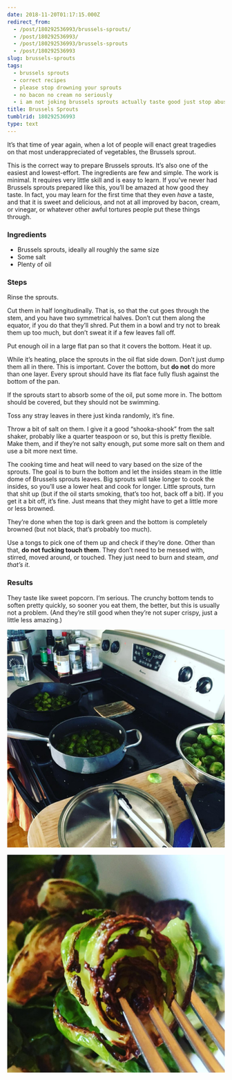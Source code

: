 ```yaml
---
date: 2018-11-20T01:17:15.000Z
redirect_from:
  - /post/180292536993/brussels-sprouts/
  - /post/180292536993/
  - /post/180292536993/brussels-sprouts
  - /post/180292536993
slug: brussels-sprouts
tags:
  - brussels sprouts
  - correct recipes
  - please stop drowning your sprouts
  - no bacon no cream no seriously
  - i am not joking brussels sprouts actually taste good just stop abusing them
title: Brussels Sprouts
tumblrid: 180292536993
type: text
---
```

<p>It&rsquo;s that time of year again, when a lot of people will enact great tragedies on that most underappreciated of vegetables, the Brussels sprout.</p>

<p>This is the correct way to prepare Brussels sprouts.  It&rsquo;s also one of the easiest and lowest-effort.  The ingredients are few and simple.  The work is minimal.  It requires very little skill and is easy to learn.  If you&rsquo;ve never had Brussels sprouts prepared like this, you&rsquo;ll be amazed at how good they taste.  In fact, you may learn for the first time that they even <em>have</em> a taste, and that it is sweet and delicious, and not at all improved by bacon, cream, or vinegar, or whatever other awful tortures people put these things through.</p>

<h3>Ingredients</h3>

<ul><li>Brussels sprouts, ideally all roughly the same size</li>
<li>Some salt</li>
<li>Plenty of oil</li>
</ul><h3>Steps</h3>

<p>Rinse the sprouts.</p>

<p>Cut them in half longitudinally.  That is, so that the cut goes through the stem, and you have two symmetrical halves.  Don&rsquo;t cut them along the equator, if you do that they&rsquo;ll shred.  Put them in a bowl and try not to break them up too much, but don&rsquo;t sweat it if a few leaves fall off.</p>

<p>Put enough oil in a large flat pan so that it covers the bottom.  Heat it up.</p>

<p>While it&rsquo;s heating, place the sprouts in the oil flat side down.  Don&rsquo;t just dump them all in there.  This is important.  Cover the bottom, but <strong>do not</strong> do more than one layer.  Every sprout should have its flat face fully flush against the bottom of the pan.</p>

<p>If the sprouts start to absorb some of the oil, put some more in.  The bottom should be covered, but they should not be swimming.</p>

<p>Toss any stray leaves in there just kinda randomly, it&rsquo;s fine.</p>

<p>Throw a bit of salt on them.  I give it a good &ldquo;shooka-shook&rdquo; from the salt shaker, probably like a quarter teaspoon or so, but this is pretty flexible.  Make them, and if they&rsquo;re not salty enough, put some more salt on them and use a bit more next time.</p>

<p>The cooking time and heat will need to vary based on the size of the sprouts.  The goal is to burn the bottom and let the insides steam in the little dome of Brussels sprouts leaves.  Big sprouts will take longer to cook the insides, so you&rsquo;ll use a lower heat and cook for longer.  Little sprouts, turn that shit up (but if the oil starts smoking, that&rsquo;s too hot, back off a bit).  If you get it a bit off, it&rsquo;s fine.  Just means that they might have to get a little more or less browned.</p>

<p>They&rsquo;re done when the top is dark green and the bottom is completely browned (but not black, that&rsquo;s probably too much).</p>

<p>Use a tongs to pick one of them up and check if they&rsquo;re done.  Other than that, <strong>do not fucking touch them</strong>.  They don&rsquo;t need to be messed with, stirred, moved around, or touched.  They just need to burn and steam, <em>and that&rsquo;s it</em>.</p>

<h3>Results</h3>

<p>They taste like sweet popcorn.  I&rsquo;m serious.  The crunchy bottom tends to soften pretty quickly, so sooner you eat them, the better, but this is usually not a problem.  (And they&rsquo;re still good when they&rsquo;re not super crispy, just a little less amazing.)</p>

<p><a href="https://www.instagram.com/p/BNNyJEPBgaARk6amN5RdVPJ620rcw0WP6ZL8oU0/"><img src="./15099334_1515029755179276_953561633966260224_n.jpg"></a></p>

<p><a href="https://www.instagram.com/p/BUhLqsBAfNZTtC8n78LO-sz7evoNcMUneVe66Q0/"><img src="./18645619_1909008672722154_2098837199138062336_n.jpg"></a></p>

